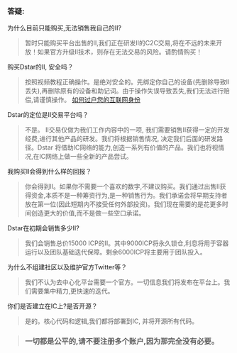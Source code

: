 

### 答疑:



为什么目前只能购买,无法销售我自己的II?

> 暂时只能购买平台出售的II,我们正在研发II的C2C交易,将在不远的未来开放！如果官方升级II技术，则存在无法交易的风险。请酌情购买！



购买Dstar的II, 安全吗？

> 按照视频教程正确操作。是绝对安全的。先绑定你自己的设备(先删除导致II丢失),再删除原有的设备和助记词。由于操作失误导致丢失,我们无法进行赔偿,请谨慎操作。 [如何过户您的互联网身份](https://support.dstar.app/#/zh-cn/IITransfer)



Dstar的定位是II交易平台吗？

> 不是。 II交易仅做为我们工作内容中的一项, 我们需要销售II获得一定的开发经费,进行其他产品的研发。我们将根据销售情况, 决定我们后面的研发路径。Dstar 将借助IC网络的能力,创造一系列有价值的产品。我们也将视情况,在IC网络上做一些全新的产品尝试。



我购买II会得到什么样的回报？

> 你会得到II。如果你不需要一个喜欢的数字,不建议购买。我们通过出售II获得资金,本质不是一种筹资行为,是一种销售行为。我们承诺会将早期支持者放在第一位(因此短期内不接受任何外部投资)。我们现在需要的是花更多时间创造更大的价值,而不是做一些空口承诺。



Dstar在初期会销售多少II?

> 我们会销售总价15000 ICP的II。其中9000ICP将永久锁仓,利息将用于容器运行以及团队基础迭代保障。剩余6000ICP将主要用于团队投入。



为什么不组建社区以及维护官方Twitter等？

> 我们不认为去中心化平台需要一个官方。一切信息我们将发布在平台上。我们需要集中精力,更快速的迭代。



你们是否建立在IC上?是否开源？

> 是的。核心代码和逻辑,我们都将部署到IC, 并将开源所有代码。


>### 一切都是公平的,请不要注册多个账户,因为那完全没有必要。










